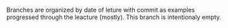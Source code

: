 Branches are organized by date of leture with commit as examples progressed through the leacture (mostly).
This branch is intentionaly empty.
